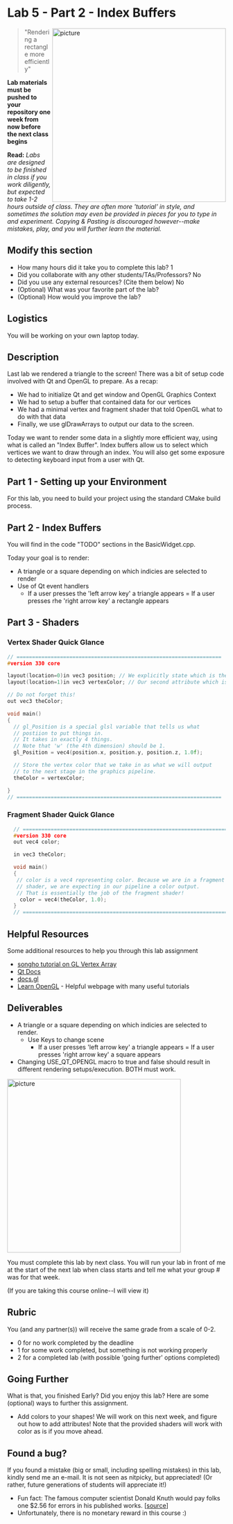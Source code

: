 # Lab 5 - Part 2 - Index Buffers

<img align="right" src="./media/lab.png" width="400px" alt="picture">

> "Rendering a rectangle more efficiently"

**Lab materials must be pushed to your repository one week from now before the next class begins**

**Read:** *Labs are designed to be finished in class if you work diligently, but expected to take 1-2 hours outside of class. They are often more 'tutorial' in style, and sometimes the solution may even be provided in pieces for you to type in and experiment. Copying & Pasting is discouraged however--make mistakes, play, and you will further learn the material.*

## Modify this section

- How many hours did it take you to complete this lab? 1
- Did you collaborate with any other students/TAs/Professors? No
- Did you use any external resources? (Cite them below) No
- (Optional) What was your favorite part of the lab?
- (Optional) How would you improve the lab?

## Logistics

You will be working on your own laptop today.


## Description

Last lab we rendered a triangle to the screen! There was a bit of setup code involved with Qt and OpenGL to prepare. As a recap:

* We had to initialize Qt and get window and OpenGL Graphics Context
* We had to setup a buffer that contained data for our vertices
* We had a minimal vertex and fragment shader that told OpenGL what to do with that data
* Finally, we use glDrawArrays to output our data to the screen.

Today we want to render some data in a slightly more efficient way, using what is called an "Index Buffer". Index buffers allow us to select which vertices we want to draw through an index. You will also get some exposure to detecting keyboard input from a user with Qt.

## Part 1 - Setting up your Environment

For this lab, you need to build your project using the standard CMake build process.


## Part 2 - Index Buffers

You will find in the code "TODO" sections in the BasicWidget.cpp.

Today your goal is to render:

- A triangle or a square depending on which indicies are selected to render
- Use of Qt event handlers
  - If a user presses the 'left arrow key' a triangle appears
  = If a user presses rhe 'right arrow key' a rectangle appears

## Part 3 - Shaders

### Vertex Shader Quick Glance

```cpp
// ==================================================================
#version 330 core

layout(location=0)in vec3 position; // We explicitly state which is the vertex information (The first 3 floats are positional data, we are putting in our vector)
layout(location=1)in vec3 vertexColor; // Our second attribute which is the color.

// Do not forget this!
out vec3 theColor;

void main()
{
  // gl_Position is a special glsl variable that tells us what
  // postiion to put things in.
  // It takes in exactly 4 things.
  // Note that 'w' (the 4th dimension) should be 1.
  gl_Position = vec4(position.x, position.y, position.z, 1.0f);

  // Store the vertex color that we take in as what we will output
  // to the next stage in the graphics pipeline.
  theColor = vertexColor;

}
// ==================================================================
```

### Fragment Shader Quick Glance

```cpp
  // ==================================================================
  #version 330 core
  out vec4 color;

  in vec3 theColor;

  void main()
  {
   // color is a vec4 representing color. Because we are in a fragment
   // shader, we are expecting in our pipeline a color output.
   // That is essentially the job of the fragment shader!
    color = vec4(theColor, 1.0);
  }
  // ==================================================================
```


## Helpful Resources

Some additional resources to help you through this lab assignment

- [songho tutorial on GL Vertex Array](http://www.songho.ca/opengl/gl_vertexarray.html)
- [Qt Docs](https://doc.qt.io/qt-5/)
- [docs.gl](http://docs.gl/)
- [Learn OpenGL](https://learnopengl.com) - Helpful webpage with many useful
  tutorials
  
## Deliverables

- A triangle or a square depending on which indicies are selected to render.
  - Use Keys to change scene
    - If a user presses 'left arrow key' a triangle appears
    = If a user presses 'right arrow key' a square appears
- Changing USE_QT_OPENGL macro to true and false should result in different rendering setups/execution.  BOTH must work.  
<img align="center" src="./media/lab.png" width="400px" alt="picture">

You must complete this lab by next class. You will run your lab in front of me at the start of the next lab when class starts and tell me what your group # was for that week.

(If you are taking this course online--I will view it)

## Rubric

You (and any partner(s)) will receive the same grade from a scale of 0-2.

- 0 for no work completed by the deadline
- 1 for some work completed, but something is not working properly
- 2 for a completed lab (with possible 'going further' options completed)

## Going Further

What is that, you finished Early? Did you enjoy this lab? Here are some (optional) ways to further this assignment.

- Add colors to your shapes! We will work on this next week, and figure out how to add attributes! Note that the provided shaders will work with color as is if you move ahead.

## Found a bug?

If you found a mistake (big or small, including spelling mistakes) in this lab, kindly send me an e-mail. It is not seen as nitpicky, but appreciated! (Or rather, future generations of students will appreciate it!)

- Fun fact: The famous computer scientist Donald Knuth would pay folks one $2.56 for errors in his published works. [[source](https://en.wikipedia.org/wiki/Knuth_reward_check)]
- Unfortunately, there is no monetary reward in this course :)
